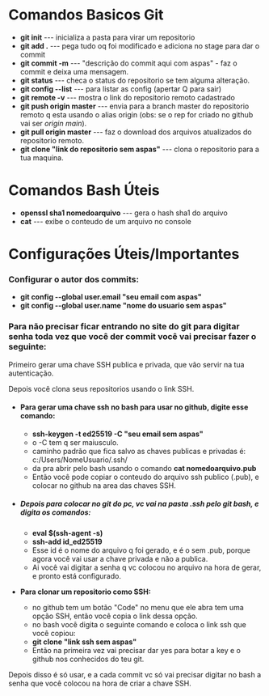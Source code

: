 # Comandos Basicos Git

- **git init** --- inicializa a pasta para virar um repositorio
- **git add .** --- pega tudo oq foi modificado e adiciona no stage para dar o commit
- **git commit -m** --- "descrição do commit aqui com aspas" - faz o commit e deixa uma mensagem.
- **git status** --- checa o status do repositorio se tem alguma alteração.
- **git config --list** --- para listar as config (apertar Q para sair)
- **git remote -v** --- mostra o link do repositorio remoto cadastrado
- **git push origin master** --- envia para a branch master do repositorio remoto q esta usando o alias origin (obs: se o rep for criado no github vai ser *origin main*).
- **git pull origin master** --- faz o download dos arquivos atualizados do repositorio remoto.
- **git clone "link do repositorio sem aspas"** --- clona o repositorio para a tua maquina.


# Comandos Bash Úteis

- **openssl sha1 nomedoarquivo** --- gera o hash sha1 do arquivo
- **cat** --- exibe o conteudo de um arquivo no console



# Configurações Úteis/Importantes

### Configurar o autor dos commits:

- **git config --global user.email "seu email com aspas"**
- **git config --global user.name "nome do usuario sem aspas"**



### Para não precisar ficar entrando no site do git para digitar senha toda vez que você der commit você vai precisar fazer o seguinte:

Primeiro gerar uma chave SSH publica e privada, que vão servir na tua autenticação.

Depois você clona seus repositorios usando o link SSH.

- #### Para gerar uma chave ssh no bash para usar no github, digite esse comando:

  - **ssh-keygen -t ed25519 -C "seu email sem aspas"**
  - o -C tem q ser maiusculo.
  - caminho padrão que fica salvo as chaves publicas e privadas é: c:/Users/NomeUsuario/.ssh/
  - da pra abrir pelo bash usando o comando **cat nomedoarquivo.pub**
  - Então você pode copiar o conteudo do arquivo ssh publico (.pub), e colocar no github na area das chaves SSH.


- ##### Depois para colocar no git do pc, vc vai na pasta .ssh pelo git bash, e digita os comandos:

  - **eval $(ssh-agent -s)**
  - **ssh-add id_ed25519**
  - Esse id é o nome do arquivo q foi gerado, e é o sem .pub, porque agora você vai usar a chave privada e não a publica.
  - Ai você vai digitar a senha q vc colocou no arquivo na hora de gerar, e pronto está configurado.

- **Para clonar um repositorio como SSH:**

  - no github tem um botão "Code" no menu que ele abra tem uma opção SSH, então você copia o link dessa opção.
  - no bash você digita o seguinte comando e coloca o link ssh que você copiou:
  - **git clone "link ssh sem aspas"**
  - Então na primeira vez vai precisar dar yes para botar a key e o github nos conhecidos do teu git.

Depois disso é só usar, e a cada commit vc só vai precisar digitar no bash a senha que você colocou na hora de criar a chave SSH.

